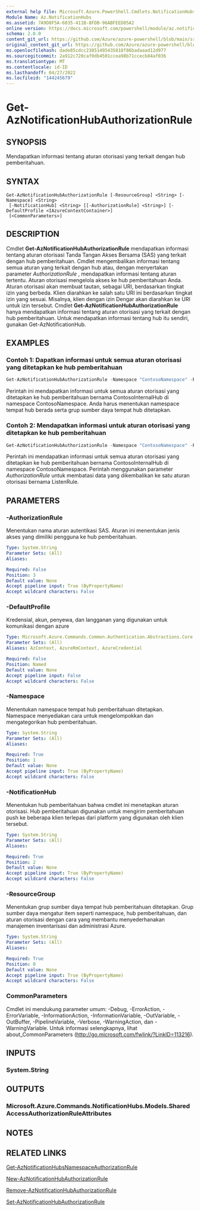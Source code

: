 ```yaml
---
external help file: Microsoft.Azure.PowerShell.Cmdlets.NotificationHubs.dll-Help.xml
Module Name: Az.NotificationHubs
ms.assetid: 7A9D8F5A-6035-411B-8FDB-96ABFEED05A2
online version: https://docs.microsoft.com/powershell/module/az.notificationhubs/get-aznotificationhubauthorizationrule
schema: 2.0.0
content_git_url: https://github.com/Azure/azure-powershell/blob/main/src/NotificationHubs/NotificationHubs/help/Get-AzNotificationHubAuthorizationRule.md
original_content_git_url: https://github.com/Azure/azure-powershell/blob/main/src/NotificationHubs/NotificationHubs/help/Get-AzNotificationHubAuthorizationRule.md
ms.openlocfilehash: dade85cdcc23851495435818f86badaaad12d977
ms.sourcegitcommit: 2a912c720caf0db4501ccea98b71ccecb84af036
ms.translationtype: MT
ms.contentlocale: id-ID
ms.lasthandoff: 04/27/2022
ms.locfileid: "144245679"
---
```

# Get-AzNotificationHubAuthorizationRule

## SYNOPSIS
Mendapatkan informasi tentang aturan otorisasi yang terkait dengan hub pemberitahuan.

## SYNTAX

```
Get-AzNotificationHubAuthorizationRule [-ResourceGroup] <String> [-Namespace] <String>
 [-NotificationHub] <String> [[-AuthorizationRule] <String>] [-DefaultProfile <IAzureContextContainer>]
 [<CommonParameters>]
```

## DESCRIPTION
Cmdlet **Get-AzNotificationHubAuthorizationRule** mendapatkan informasi tentang aturan otorisasi Tanda Tangan Akses Bersama (SAS) yang terkait dengan hub pemberitahuan.
Cmdlet mengembalikan informasi tentang semua aturan yang terkait dengan hub atau, dengan menyertakan parameter *AuthorizationRule* , mendapatkan informasi tentang aturan tertentu.
Aturan otorisasi mengelola akses ke hub pemberitahuan Anda.
Aturan otorisasi akan membuat tautan, sebagai URI, berdasarkan tingkat izin yang berbeda.
Klien diarahkan ke salah satu URI ini berdasarkan tingkat izin yang sesuai.
Misalnya, klien dengan izin Dengar akan diarahkan ke URI untuk izin tersebut.
Cmdlet **Get-AzNotificationHubAuthorizationRule** hanya mendapatkan informasi tentang aturan otorisasi yang terkait dengan hub pemberitahuan.
Untuk mendapatkan informasi tentang hub itu sendiri, gunakan Get-AzNotificationHub.

## EXAMPLES

### Contoh 1: Dapatkan informasi untuk semua aturan otorisasi yang ditetapkan ke hub pemberitahuan
```powershell
Get-AzNotificationHubAuthorizationRule -Namespace "ContosoNamespace" -ResourceGroup "ContosoNotificationsGroup" -NotificationHub "ContosoInternalHub"
```

Perintah ini mendapatkan informasi untuk semua aturan otorisasi yang ditetapkan ke hub pemberitahuan bernama ContosoInternalHub di namespace ContosoNamespace.
Anda harus menentukan namespace tempat hub berada serta grup sumber daya tempat hub ditetapkan.

### Contoh 2: Mendapatkan informasi untuk aturan otorisasi yang ditetapkan ke hub pemberitahuan
```powershell
Get-AzNotificationHubAuthorizationRule -Namespace "ContosoNamespace" -ResourceGroup "ContosoNotificationsGroup" -NotificationHub "ContosoInternalHub" -AuthorizationRule "ListenRule"
```

Perintah ini mendapatkan informasi untuk semua aturan otorisasi yang ditetapkan ke hub pemberitahuan bernama ContosoInternalHub di namespace ContosoNamespace.
Perintah menggunakan parameter *AuthorizationRule* untuk membatasi data yang dikembalikan ke satu aturan otorisasi bernama ListenRule.

## PARAMETERS

### -AuthorizationRule
Menentukan nama aturan autentikasi SAS.
Aturan ini menentukan jenis akses yang dimiliki pengguna ke hub pemberitahuan.

```yaml
Type: System.String
Parameter Sets: (All)
Aliases:

Required: False
Position: 3
Default value: None
Accept pipeline input: True (ByPropertyName)
Accept wildcard characters: False
```

### -DefaultProfile
Kredensial, akun, penyewa, dan langganan yang digunakan untuk komunikasi dengan azure

```yaml
Type: Microsoft.Azure.Commands.Common.Authentication.Abstractions.Core.IAzureContextContainer
Parameter Sets: (All)
Aliases: AzContext, AzureRmContext, AzureCredential

Required: False
Position: Named
Default value: None
Accept pipeline input: False
Accept wildcard characters: False
```

### -Namespace
Menentukan namespace tempat hub pemberitahuan ditetapkan.
Namespace menyediakan cara untuk mengelompokkan dan mengategorikan hub pemberitahuan.

```yaml
Type: System.String
Parameter Sets: (All)
Aliases:

Required: True
Position: 1
Default value: None
Accept pipeline input: True (ByPropertyName)
Accept wildcard characters: False
```

### -NotificationHub
Menentukan hub pemberitahuan bahwa cmdlet ini menetapkan aturan otorisasi.
Hub pemberitahuan digunakan untuk mengirim pemberitahuan push ke beberapa klien terlepas dari platform yang digunakan oleh klien tersebut.

```yaml
Type: System.String
Parameter Sets: (All)
Aliases:

Required: True
Position: 2
Default value: None
Accept pipeline input: True (ByPropertyName)
Accept wildcard characters: False
```

### -ResourceGroup
Menentukan grup sumber daya tempat hub pemberitahuan ditetapkan.
Grup sumber daya mengatur item seperti namespace, hub pemberitahuan, dan aturan otorisasi dengan cara yang membantu menyederhanakan manajemen inventarisasi dan administrasi Azure.

```yaml
Type: System.String
Parameter Sets: (All)
Aliases:

Required: True
Position: 0
Default value: None
Accept pipeline input: True (ByPropertyName)
Accept wildcard characters: False
```

### CommonParameters
Cmdlet ini mendukung parameter umum: -Debug, -ErrorAction, -ErrorVariable, -InformationAction, -InformationVariable, -OutVariable, -OutBuffer, -PipelineVariable, -Verbose, -WarningAction, dan -WarningVariable. Untuk informasi selengkapnya, lihat about_CommonParameters (http://go.microsoft.com/fwlink/?LinkID=113216).

## INPUTS

### System.String

## OUTPUTS

### Microsoft.Azure.Commands.NotificationHubs.Models.SharedAccessAuthorizationRuleAttributes

## NOTES

## RELATED LINKS

[Get-AzNotificationHubsNamespaceAuthorizationRule](./Get-AzNotificationHubsNamespaceAuthorizationRule.md)

[New-AzNotificationHubAuthorizationRule](./New-AzNotificationHubAuthorizationRule.md)

[Remove-AzNotificationHubAuthorizationRule](./Remove-AzNotificationHubAuthorizationRule.md)

[Set-AzNotificationHubAuthorizationRule](./Set-AzNotificationHubAuthorizationRule.md)



